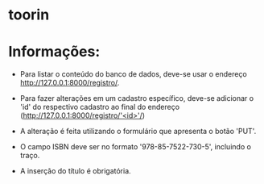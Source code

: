 # toorin

Informações:
===========

- Para listar o conteúdo do banco de dados, deve-se usar o endereço http://127.0.0.1:8000/registro/.

- Para fazer alterações em um cadastro específico, deve-se adicionar o 'id' do respectivo cadastro ao final do endereço (http://127.0.0.1:8000/registro/'<id>'/)

- A alteração é feita utilizando o formulário que apresenta o botão 'PUT'.

- O campo ISBN deve ser no formato '978-85-7522-730-5', incluindo o traço.

- A inserção do título é obrigatória.
